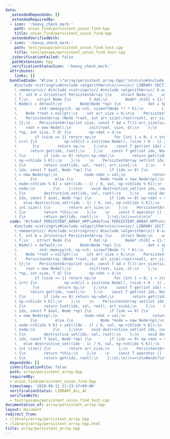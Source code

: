 ```yaml
---
data:
  _extendedDependsOn: []
  _extendedRequiredBy:
  - icon: ':heavy_check_mark:'
    path: union_find/persistent_union_find.hpp
    title: union_find/persistent_union_find.hpp
  _extendedVerifiedWith:
  - icon: ':heavy_check_mark:'
    path: test/yosupo/persistent_union_find.test.cpp
    title: test/yosupo/persistent_union_find.test.cpp
  _isVerificationFailed: false
  _pathExtension: hpp
  _verificationStatusIcon: ':heavy_check_mark:'
  attributes:
    links: []
  bundledCode: "#line 1 \"array/persistent_array.hpp\"\n\n\n\n#include <memory>\n\
    #include <cstring>\n#include <algorithm>\n\n//===\n// LIBRARY SECTION\n\n// #include\
    \ <memory>\n// #include <cstring>\n// #include <algorithm>\n// K-ary tree\ntemplate<class\
    \ T, int K = 2>\nstruct PersistentArray {\n    struct Node;\n    using Leaf =\
    \ T;\n    struct Node {\n        T dat;\n        Node* ch[K] = {};\n\n       \
    \ Node() = default;\n        Node(Node *np) {\n            dat = np->dat;\n  \
    \          std::memcpy(ch, np->ch, sizeof(Node *) * K);\n        };\n    };\n\n\
    \    Node *root = nullptr;\n    int arr_size = 0;\n\n    PersistentArray() = default;\n\
    \    PersistentArray (Node *root, int arr_size):root(root), arr_size(arr_size)\
    \ {};\n    PersistentArray(int size, const T &d = T()):arr_size(size) {\n    \
    \    root = new Node();\n        init(root, size, d);\n    };\n    Node *init(Node\
    \ *np, int size, T d) {\n        np->dat = d;\n                             \n\
    \        if (size == 1) return np;\n        for (int i = 0; i < std::min(K, size);\
    \ i++) {\n            np->ch[i] = init(new Node(), (size + K - 1) / K, d);\n \
    \       }\n        return np;\n    };\n\n    const T get(int idx) const {\n  \
    \      return get(idx, root);\n    };\n    const T get(int idx, Node *np) const\
    \ {\n        if (idx == 0) return np->dat;\n        return get((idx - 1) / K,\
    \ np->ch[idx % K]);\n    };\n    \n    PersistentArray set(int idx, const T &val)\
    \ {\n        return {set(idx, val, root), arr_size};\n    };\n    Node *set(int\
    \ idx, const T &val, Node *np) {\n        if (idx == 0) {\n            Node *node\
    \ = new Node(np);\n            node->dat = val;\n            return node;\n  \
    \      }\n        else {\n            Node *node = new Node(np);\n           \
    \ node->ch[idx % K] = set((idx - 1) / K, val, np->ch[idx % K]);\n            return\
    \ node;\n        }\n    };\n\n    void destructive_set(int idx, const T &val)\
    \ {\n        destructive_set(idx, val, root);\n    };\n    void destructive_set(int\
    \ idx, const T &val, Node *np) {\n        if (idx == 0) np->dat = val;\n     \
    \   else destructive_set((idx - 1) / K, val, np->ch[idx % K]);\n    };\n\n   \
    \ int size() {\n        return arr_size;\n    };\n    PersistentArray get_array()\
    \ {\n        return *this;\n    };\n    \n    const T operator [] (int idx) const\
    \ {\n        return get(idx, root);\n    };\n};\n//===\n\n\n"
  code: "#ifndef PERSISTENT_ARRAY_HPP\n#define PERSISTENT_ARRAY_HPP\n\n#include <memory>\n\
    #include <cstring>\n#include <algorithm>\n\n//===\n// LIBRARY SECTION\n\n// #include\
    \ <memory>\n// #include <cstring>\n// #include <algorithm>\n// K-ary tree\ntemplate<class\
    \ T, int K = 2>\nstruct PersistentArray {\n    struct Node;\n    using Leaf =\
    \ T;\n    struct Node {\n        T dat;\n        Node* ch[K] = {};\n\n       \
    \ Node() = default;\n        Node(Node *np) {\n            dat = np->dat;\n  \
    \          std::memcpy(ch, np->ch, sizeof(Node *) * K);\n        };\n    };\n\n\
    \    Node *root = nullptr;\n    int arr_size = 0;\n\n    PersistentArray() = default;\n\
    \    PersistentArray (Node *root, int arr_size):root(root), arr_size(arr_size)\
    \ {};\n    PersistentArray(int size, const T &d = T()):arr_size(size) {\n    \
    \    root = new Node();\n        init(root, size, d);\n    };\n    Node *init(Node\
    \ *np, int size, T d) {\n        np->dat = d;\n                             \n\
    \        if (size == 1) return np;\n        for (int i = 0; i < std::min(K, size);\
    \ i++) {\n            np->ch[i] = init(new Node(), (size + K - 1) / K, d);\n \
    \       }\n        return np;\n    };\n\n    const T get(int idx) const {\n  \
    \      return get(idx, root);\n    };\n    const T get(int idx, Node *np) const\
    \ {\n        if (idx == 0) return np->dat;\n        return get((idx - 1) / K,\
    \ np->ch[idx % K]);\n    };\n    \n    PersistentArray set(int idx, const T &val)\
    \ {\n        return {set(idx, val, root), arr_size};\n    };\n    Node *set(int\
    \ idx, const T &val, Node *np) {\n        if (idx == 0) {\n            Node *node\
    \ = new Node(np);\n            node->dat = val;\n            return node;\n  \
    \      }\n        else {\n            Node *node = new Node(np);\n           \
    \ node->ch[idx % K] = set((idx - 1) / K, val, np->ch[idx % K]);\n            return\
    \ node;\n        }\n    };\n\n    void destructive_set(int idx, const T &val)\
    \ {\n        destructive_set(idx, val, root);\n    };\n    void destructive_set(int\
    \ idx, const T &val, Node *np) {\n        if (idx == 0) np->dat = val;\n     \
    \   else destructive_set((idx - 1) / K, val, np->ch[idx % K]);\n    };\n\n   \
    \ int size() {\n        return arr_size;\n    };\n    PersistentArray get_array()\
    \ {\n        return *this;\n    };\n    \n    const T operator [] (int idx) const\
    \ {\n        return get(idx, root);\n    };\n};\n//===\n\n#endif\n"
  dependsOn: []
  isVerificationFile: false
  path: array/persistent_array.hpp
  requiredBy:
  - union_find/persistent_union_find.hpp
  timestamp: '2020-06-11 21:13:37+09:00'
  verificationStatus: LIBRARY_ALL_AC
  verifiedWith:
  - test/yosupo/persistent_union_find.test.cpp
documentation_of: array/persistent_array.hpp
layout: document
redirect_from:
- /library/array/persistent_array.hpp
- /library/array/persistent_array.hpp.html
title: array/persistent_array.hpp
---
```

